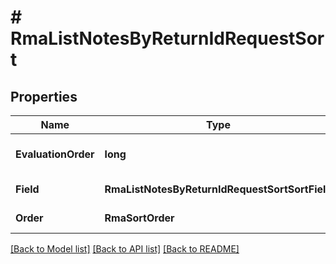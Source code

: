# # RmaListNotesByReturnIdRequestSort


## Properties 


Name | Type | Description | Notes
------------ | ------------- | ------------- | -------------
**EvaluationOrder**| **long** | evaluation_order is the order in which the sort will be applied. The lower the number, the earlier the sort will be applied.  |
**Field**| **RmaListNotesByReturnIdRequestSortSortField** |  for more information please, see Model/RmaListNotesByReturnIdRequestSortSortField.php  |
**Order**| **RmaSortOrder** |  for more information please, see Model/RmaSortOrder.php  | [optional]


[[Back to Model list]](../../README.md#models) [[Back to API list]](../../README.md#endpoints) [[Back to README]](../../README.md)

